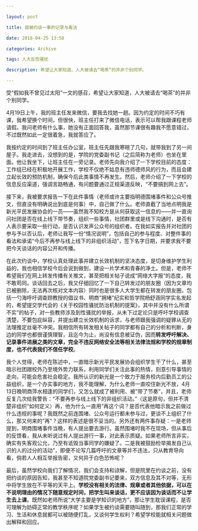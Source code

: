 ```yaml
---

layout: post

title: 就被约谈一事的记录与看法

date: 2018-04-25 13:58

categories: Archive

tags: 人大反性骚扰

description: 希望让大家知道，人大被请去“喝茶”的并非个别同学。

---
```


受“假如我不曾见过太阳”一文的感召，希望让大家知道，人大被请去“喝茶”的并非个别同学。

4月19日上午，我的班主任发来微信，要我去找她一趟。因为约定的时间不巧有课，我希望换个时间，但很快，班主任打来了微信电话，表示可以帮我跟课程老师请假。我问老师有什么事，她没有正面回答我，虽然那节课很有趣我不愿意错过，不过既然如此一定很着急，我就答应了。

我按约定的时间到了班主任办公室，班主任先跟我寒暄了几句，就带我到了另一间屋子。我走进去，没想到的是，学院的党委副书记（之后简称为老师）也坐在里面。他让我坐下，让班主任在一旁记录。老师先向我介绍了一下学校目前的态度：工作组已经在积极地开展工作，学校不仅绝不姑息有违师德师风的行为，而且会建立起长效的预防机制，确保今后此类事情不再发生。然后，老师介绍了一下学校的信息反应渠道，强调言路畅通，有问题要通过正规渠道反映，“不要搞到网上去”。

接下来，我被要求报告一下在此件事情（老师或许主要指明德围堵事件和公众号推文，但直没有明确说出到底是何事）中，自己做了什么。老师直截了当地点明我是新光平民发展协会的一员——虽然我不知校方是从何获取这一信息的——并一直询问社团是否在线上线下带节奏，组织一些事情，社团群里或是线下沟通时，是否有人表示要采取一些行动，是否认识发声公众号的组织者。在我如实报告并对社团的参与予以否认后，老师让我写一份“情况说明”，包括自己的参与程度、对整件事的看法和承诺“今后不再参与线上线下的非组织活动”，签下名字日期，并要求我不要把今天谈话的内容公开和传播。

在此次约谈中，学校认真处理此事并建立长效机制的坚决态度，是切身维护学生利益的，我也相信学校今后会说到做到，建设一片学术和青春的净土。但是，老师不希望我们在网上转发传播有关推文，甚至把相关帖子说成“网络大字报“的态度，我不敢苟同。谈话回去之后，我又仔细回忆了一下自己转发过的朋友圈（因为文章均已被删除，无法再次核对文本内容）同时也是很多人大学生都在转发的朋友圈，包括一勺海呼吁调查顾教授的倡议书、明商"拥堵”纪实和哲学院杨舒涵同学实名发起的，希望提交学代会的《关于校园性骚扰防治机制的提案》，其中并没有什么所谓不实”的帖子，对一些教师涉及到性骚扰的举报，从未下过定论只是呼吁学校调查清楚，不要包庇纵容，并提出建立长效机制的诉求，与老师跟我强调的疑罪从无的法理推定丝毫不冲突。我相信所有转发相关帖子的同学都有自己的分析和判断，身边的同学也都很谨慎理智，且迄今为止，尚没有信息被证伪，因而**转发呼吁解决、记录事件进展之类的文章，完全不违反网络安全法等相关法律法规和学校的规章制度，也不代表我们不信任学校**。

我个人觉得，老师在陈述中，一直暗示新光平民发展协会组织学生干了什么，甚至暗示社团跟校外乃至境外势力联系，利用同学们关注此事的热情，刻意引导事情的走向，可能会危害社会稳定。我所认识的新光是一个致力于服务校内后勤员工的公益组织，是一个办实事的地方，我不能理解，为什么老师一直咬住新光不放，4月13日晚明商萍水相逢的同学们，又怎么就成了被利用、被"带了节奏”，并且，老师反复几次给我警告：“不要再参与线上线下的非组织活动。”（这是原句，但并不清楚非组织“如何定义）再，他为什么一直用“再这个词？是否代表他暗示我之前做过什么违规的事呢？我既然之前连围堵、公众号运行都未参与过，更谈不上组织了什么，那又何来的”再"？这样的表述是很不妥当的。另外还有两件事存疑：一是老师提到，明商围堵事件当晚，有人提出要去游行。虽然围堵时我不在现场，但从事后的反馈看，我从未听说过有人提出游行一事，对此表示质疑。如果老师所言非实，确实有失客观公允，乃至有诋毁当事同学的嫌疑了。二是我被鼓励检举揭发自己认识的人的过分的活动”，即便不论写几篇呼吁的文章等并不违法，只从教育导向看，倘若人人相互举报告密，又何异于白色恐怖呢？

最后，虽然学校向我们了解情况，我们会支持和谅解，但是院里在约谈之前，没有把约谈的原因告知，我甚至不知道院党委副书记要来，双方信息及其不对等，无形中将学生放在不平等的天平上。**学校没有相关的法律、规章或者其他依据，可以在不说明理由的情况下随意规定时间，把学生叫来谈话，更不应该因为谈话而不让学生去上课**。既然如老师所说“大学主要是学知识的地方”，那让学生耽误课程，是否可理解为妨碍正常的教学秩序呢？如果学生被约谈需要随叫随到，那我们正常的学习、生活和休息就都可以被随便打乱，又谈何学生权利？希望学校能就相关问题做出解释和回应。
